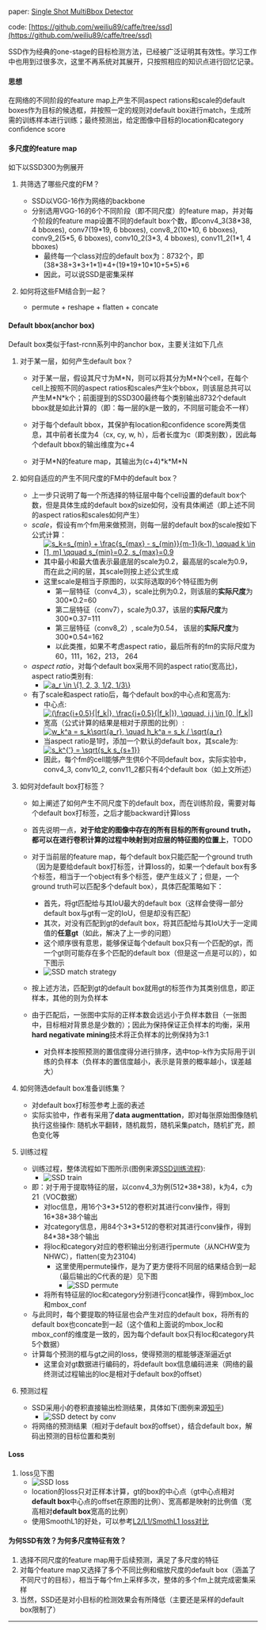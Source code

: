 paper: [Single Shot MultiBbox Detector](https://arxiv.org/abs/1512.02325)

code: [https://github.com/weiliu89/caffe/tree/ssd](https://github.com/weiliu89/caffe/tree/ssd)

SSD作为经典的one-stage的目标检测方法，已经被广泛证明其有效性。学习工作中也用到过很多次，这里不再系统对其展开，只按照相应的知识点进行回忆记录。

#### 思想
在网络的不同阶段的feature map上产生不同aspect rations和scale的default boxes作为目标的候选框，并按照一定的规则对default box进行match，生成所需的训练样本进行训练；最终预测出，给定图像中目标的location和category confidence score


#### 多尺度的feature map
如下以SSD300为例展开

1. 共筛选了哪些尺度的FM？
    * SSD以VGG-16作为网络的backbone
    * 分别选用VGG-16的6个不同阶段（即不同尺度）的feature map，并对每个阶段的feature map设置不同的default box个数，即conv4_3(38\*38, 4 bboxes), conv7(19\*19, 6 bboxes), conv8_2(10\*10, 6 bboxes), conv9_2(5\*5, 6 bboxes), conv10_2(3\*3, 4 bboxes), conv11_2(1\*1, 4 bboxes)
        * 最终每一个class对应的default box为：8732个，即(38\*38+3\*3+1\*1)\*4+(19\*19+10\*10+5\*5)\*6
        * 因此，可以说SSD是密集采样

2. 如何将这些FM结合到一起？
    * permute + reshape + flatten + concate

#### Default bbox(anchor box)
Default box类似于fast-rcnn系列中的anchor box，主要关注如下几点

1. 对于某一层，如何产生default box？
    * 对于某一层，假设其尺寸为M\*N，则可以将其分为M\*N个cell，在每个cell上按照不同的aspect ratios和scales产生k个bbox，则该层总共可以产生M\*N\*k个；前面提到的SSD300最终每个类别输出8732个default bbox就是如此计算的（即：每一层的k是一致的，不同层可能会不一样）

    * 对于每个default bbox，其保护有location和confidence score两类信息，其中前者长度为4（cx, cy, w, h），后者长度为c（即类别数），因此每个default bbox的输出维度为c+4
    * 对于M\*N的feature map，其输出为(c+4)\*k\*M\*N

2. 如何自适应的产生不同尺度的FM中的default box？
    * 上一步只说明了每一个所选择的特征层中每个cell设置的default box个数，但是具体生成的default box的size如何，没有具体阐述（即上述不同的aspect ratios和scales如何产生）
    * *scale*，假设有m个fm用来做预测，则每一层的default box的scale按如下公式计算：
        * <a href="https://www.codecogs.com/eqnedit.php?latex=s_k=s_{min}&space;&plus;&space;\frac{s_{max}&space;-&space;s_{min}}{m-1}(k-1),&space;\qquad&space;k&space;\in&space;[1,&space;m]&space;\qquad&space;s_{min}=0.2,&space;s_{max}=0.9" target="_blank"><img src="https://latex.codecogs.com/gif.latex?s_k=s_{min}&space;&plus;&space;\frac{s_{max}&space;-&space;s_{min}}{m-1}(k-1),&space;\qquad&space;k&space;\in&space;[1,&space;m]&space;\qquad&space;s_{min}=0.2,&space;s_{max}=0.9" title="s_k=s_{min} + \frac{s_{max} - s_{min}}{m-1}(k-1), \qquad k \in [1, m] \qquad s_{min}=0.2, s_{max}=0.9" /></a>
        * 其中最小和最大值表示最底层的scale为0.2，最高层的scale为0.9，而在此之间的层，其scale则按上述公式生成
        * 这里scale是相当于原图的，以实际选取的6个特征图为例
            * 第一层特征（conv4_3），scale比例为0.2，则该层的**实际尺度**为300\*0.2=60
            * 第二层特征（conv7），scale为0.37，该层的**实际尺度**为300\*0.37=111
            * 第三层特征（conv8_2）, scale为0.54， 该层的**实际尺度**为300\*0.54=162
            * 以此类推，如果不考虑aspect ratio，最后所有的fm的实际尺度为60，111，162，213， 264
    * *aspect ratio*，对每个default box采用不同的aspect ratio(宽高比)，aspect ratio类别有:
        * <a href="https://www.codecogs.com/eqnedit.php?latex=a_r&space;\in&space;\{1,&space;2,&space;3,&space;1/2,&space;1/3\}" target="_blank"><img src="https://latex.codecogs.com/gif.latex?a_r&space;\in&space;\{1,&space;2,&space;3,&space;1/2,&space;1/3\}" title="a_r \in \{1, 2, 3, 1/2, 1/3\}" /></a>
    * 有了scale和aspect ratio后，每个default box的中心点和宽高为:
        * 中心点: <a href="https://www.codecogs.com/eqnedit.php?latex=(\frac{i&plus;0.5}{|f_k|},&space;\frac{j&plus;0.5}{|f_k|}),&space;\qquad,&space;i,j&space;\in&space;[0,&space;|f_k|]" target="_blank"><img src="https://latex.codecogs.com/gif.latex?(\frac{i&plus;0.5}{|f_k|},&space;\frac{j&plus;0.5}{|f_k|}),&space;\qquad,&space;i,j&space;\in&space;[0,&space;|f_k|]" title="(\frac{i+0.5}{|f_k|}, \frac{j+0.5}{|f_k|}), \qquad, i,j \in [0, |f_k|]" /></a>
        * 宽高（公式计算的结果是相对于原图的比例）: <a href="https://www.codecogs.com/eqnedit.php?latex=w_k^a&space;=&space;s_k\sqrt{a_r},&space;\quad&space;h_k^a&space;=&space;s_k&space;/&space;\sqrt{a_r}" target="_blank"><img src="https://latex.codecogs.com/gif.latex?w_k^a&space;=&space;s_k\sqrt{a_r},&space;\quad&space;h_k^a&space;=&space;s_k&space;/&space;\sqrt{a_r}" title="w_k^a = s_k\sqrt{a_r}, \quad h_k^a = s_k / \sqrt{a_r}" /></a>
        * 当aspect ratio是1时，添加一个默认的default box，其scale为: <a href="https://www.codecogs.com/eqnedit.php?latex=s_k^{'}&space;=&space;\sqrt{s_k&space;s_{s&plus;1}}" target="_blank"><img src="https://latex.codecogs.com/gif.latex?s_k^{'}&space;=&space;\sqrt{s_k&space;s_{s&plus;1}}" title="s_k^{'} = \sqrt{s_k s_{s+1}}" /></a>
        * 因此，每个fm的cell能够产生供6个不同default box，实际实验中，conv4_3, conv10_2, conv11_2都只有4个default box（如上文所述）

3. 如何对default box打标签？
    * 如上阐述了如何产生不同尺度下的default box，而在训练阶段，需要对每个default box打标签，之后才能backward计算loss
    * 首先说明一点，**对于给定的图像中存在的所有目标的所有ground truth，都可以在进行卷积计算的过程中映射到对应层的特征图的位置上**，TODO
    * 对于当前层的feature map，每个default box只能匹配一个ground truth（因为是要给default box打标签，计算loss的，如果一个default box有多个标签，相当于一个object有多个标签，便产生歧义了；但是，一个ground truth可以匹配多个default box），具体匹配策略如下：
        * 首先，将gt匹配给与其IoU最大的default box（这样会使得一部分default box与gt有一定的IoU，但是却没有匹配）
        * 其次，对没有匹配到gt的default box，将其匹配给与其IoU大于一定阈值的**任意gt**（如此，解决了上一步的问题）
        * 这个顺序很有意思，能够保证每个default box只有一个匹配的gt，而一个gt则可能存在多个匹配的default box（但是这一点是可以的），如下图示
        * ![SSD match strategy](./det_attachments/det2_SSD_gt_matching.png)
    * 按上述方法，匹配到gt的default box就用gt的标签作为其类别信息，即正样本，其他的则为负样本

    * 由于匹配后，一张图中实际的正样本数会远远小于负样本数目（一张图中，目标相对背景总是少数的）；因此为保持保证正负样本的均衡，采用**hard negativate mining**技术将正负样本的比例保持为3:1
        * 对负样本按照预测的置信度得分进行排序，选中top-k作为实际用于训练的负样本（负样本的置信度越小，表示是背景的概率越小，误差越大）

4. 如何筛选default box准备训练集？
    * 对default box打标签参考上面的表述
    * 实际实验中，作者有采用了**data augmenttation**，即对每张原始图像随机执行这些操作: 随机水平翻转，随机裁剪，随机采集patch，随机扩充，颜色变化等

5. 训练过程
    * 训练过程，整体流程如下图所示(图例来源[SSD训练流程][SSD训练流程]):
        * ![SSD train](./det_attachments/det2_SSD_train.png)
    * 即：对于用于提取特征的层，以conv4_3为例(512\*38\*38)，k为4，c为21（VOC数据）
        * 对loc信息，用16个3\*3\*512的卷积对其进行conv操作，得到16\*38\*38个输出
        * 对category信息，用84个3\*3\*512的卷积对其进行conv操作，得到84\*38\*38个输出
        * 将loc和category对应的卷积输出分别进行permute（从NCHW变为NHWC），flatten(变为23104)
            * 这里使用permute操作，是为了更方便将不同层的结果结合到一起（最后输出的C代表的是）见下图
                * ![SSD permute](./det_attachments/det2_SSD_permute.png)
        * 将所有特征层的loc和category分别进行concat操作，得到mbox_loc和mbox_conf
    * 与此同时，每个要提取的特征层也会产生对应的default box，将所有的default box也concate到一起（这个值和上面说的mbox_loc和mbox_conf的维度是一致的，因为每个default box只有loc和category共5个数据）
    * 计算每个预测的框与gt之间的loss，使得预测的框能够逐渐逼近gt
        * 这里会对gt数据进行编码的，将default box信息编码进来（网络的最终测试过程输出的loc是相对于default box的offset）

6. 预测过程
    * SSD采用小的卷积直接输出检测结果，具体如下(图例来源[知乎][知乎])
        * ![SSD detect by conv](./det_attachments/det2_SSD_detect_by_conv.png)
    * 将网络的预测结果（相对于default box的offset），结合default box，解码出预测的目标位置和类别

#### Loss
1. loss见下图
    * ![SSD loss](./det_attachments/det2_SSD_loss.png)
    * location的loss只对正样本计算，gt的box的中心点（gt中心点相对**default box**中心点的offset在原图的比例）、宽高都是映射的比例值（宽高相对**default box**宽高的比例）
    * 使用SmoothL1的好处，可以参考[L2/L1/SmothL1 loss对比][L2/L1/SmothL1 loss对比]

#### 为何SSD有效？为何多尺度特征有效？
1. 选择不同尺度的feature map用于后续预测，满足了多尺度的特征
2. 对每个feature map又选择了多个不同比例和缩放尺度的default box（涵盖了不同尺寸的目标），相当于每个fm上采样多次，整体的多个fm上就完成密集采样
3. 当然，SSD还是对小目标的检测效果会有所降低（主要还是采样的default box限制了）


----

[知乎]: https://zhuanlan.zhihu.com/p/33544892 "zhihu"
[L2/L1/SmothL1 loss对比]: https://www.zhihu.com/question/58200555/answer/621174180
[SSD训练流程]: https://www.cnblogs.com/xuanyuyt/p/7222867.html#_label1

